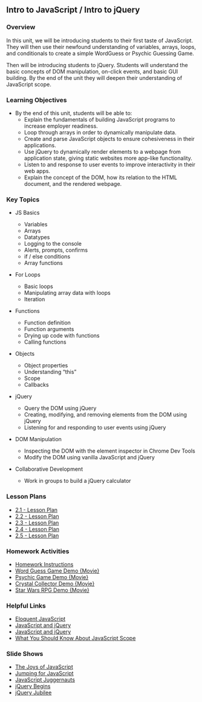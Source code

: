 ## Intro to JavaScript / Intro to jQuery

### Overview

In this unit, we will be introducing students to their first taste of JavaScript. They will then use their newfound understanding of variables, arrays, loops, and conditionals to create a simple WordGuess or Psychic Guessing Game.

Then will be introducing students to jQuery. Students will understand the basic concepts of DOM manipulation, on-click events, and basic GUI building. By the end of the unit they will deepen their understanding of JavaScript scope.

### Learning Objectives

* By the end of this unit, students will be able to:
  * Explain the fundamentals of building JavaScript programs to increase employer readiness.
  * Loop through arrays in order to dynamically manipulate data.
  * Create and parse JavaScript objects to ensure cohesiveness in their applications.
  * Use jQuery to dynamically render elements to a webpage from application state, giving static websites more app-like functionality.
  * Listen to and response to user events to improve interactivity in their web apps.
  * Explain the concept of the DOM, how its relation to the HTML document, and the rendered webpage.

### Key Topics

* JS Basics
  * Variables
  * Arrays
  * Datatypes
  * Logging to the console
  * Alerts, prompts, confirms
  * if / else conditions
  * Array functions

* For Loops
  * Basic loops
  * Manipulating array data with loops
  * Iteration

* Functions
  * Function definition
  * Function arguments
  * Drying up code with functions
  * Calling functions

* Objects
  * Object properties
  * Understanding “this”
  * Scope
  * Callbacks

* jQuery
  * Query the DOM using jQuery
  * Creating, modifying, and removing elements from the DOM  using jQuery
  * Listening for and responding to user events using jQuery

* DOM Manipulation
  * Inspecting the DOM with the element inspector in Chrome Dev Tools
  * Modify the DOM using vanilla JavaScript and jQuery

* Collaborative Development
  * Work in groups to build a jQuery calculator


### Lesson Plans

* [2.1 - Lesson Plan](01-Day/01-Day-LessonPlan.md)
* [2.2 - Lesson Plan](02-Day/02-Day-LessonPlan.md)
* [2.3 - Lesson Plan](03-Day/03-Day-LessonPlan.md)
* [2.4 - Lesson Plan](04-Day/04-Day-LessonPlan.md)
* [2.5 - Lesson Plan](05-Day/05-Day-LessonPlan.md)

### Homework Activities

* [Homework Instructions](../../../01-Class-Content/03-javascript/02-Homework/Instructions)
* [Word Guess Game Demo {Movie}](https://youtu.be/W-IJcC4tYFI)
* [Psychic Game Demo {Movie}](https://youtu.be/qTc45Lox97g)
* [Crystal Collector Demo {Movie}](https://youtu.be/yNI0l2FMeCk)
* [Star Wars RPG Demo {Movie}](https://youtu.be/klN2-ITjRt8)

### Helpful Links

* [Eloquent JavaScript](http://eloquentjavascript.net/)
* [JavaScript and jQuery](http://www.amazon.com/JavaScript-JQuery-Interactive-Front-End-Development/dp/1118531647/ref=sr_1_1?s=books&ie=UTF8&qid=1460751938&sr=1-1)
* [JavaScript and jQuery](http://www.amazon.com/JavaScript-JQuery-Interactive-Front-End-Development/dp/1118531647/ref=sr_1_1?s=books&ie=UTF8&qid=1460751938&sr=1-1)
* [What You Should Know About JavaScript Scope](https://spin.atomicobject.com/2014/10/20/javascript-scope-closures/)

### Slide Shows

* [The Joys of JavaScript](https://docs.google.com/presentation/d/19ATptZp_i6Yz1ZIusX5jFHQ-s-5UIVW4nxr-Xod6C6o/edit?usp=sharing)
* [Jumping for JavaScript](https://docs.google.com/presentation/d/1DHqKz5v9CAG3d6FaBO_aGZG7w2IvwCv5dgIhbk7FG60/edit?usp=sharing)
* [JavaScript Juggernauts](https://docs.google.com/presentation/d/125gRzxzcksXeUqDrjQMEfJf31XM2PC5aDTK3sN9VtxA/edit?usp=sharing)
* [jQuery Begins](https://docs.google.com/presentation/d/1QnP2YtA5yA2UWen0TQUE9PEt6Iyl_9-ZvdxHSSxtQak/edit?usp=sharing)
* [jQuery Jubilee](https://docs.google.com/presentation/d/12BixBm9kbrRh6-LoCXYNHyTDxysQDJnoHFkxrNHs1ws/edit?usp=sharing)
